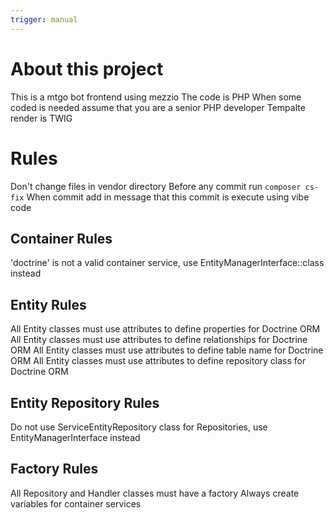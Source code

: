 ```yaml
---
trigger: manual
---
```


# About this project

This is a mtgo bot frontend using mezzio
The code is PHP
When some coded is needed assume that you are a senior PHP developer
Tempalte render is TWIG

# Rules
Don't change files in vendor directory
Before any commit run ```composer cs-fix```
When commit add in message that this commit is execute using vibe code

## Container Rules
'doctrine' is not a valid container service, use EntityManagerInterface::class instead

## Entity Rules
All Entity classes must use attributes to define properties for Doctrine ORM
All Entity classes must use attributes to define relationships for Doctrine ORM
All Entity classes must use attributes to define table name for Doctrine ORM
All Entity classes must use attributes to define repository class for Doctrine ORM

## Entity Repository Rules
Do not use ServiceEntityRepository class for Repositories, use EntityManagerInterface instead

## Factory Rules
All Repository and Handler classes must have a factory
Always create variables for container services